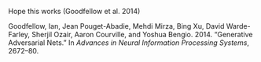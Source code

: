 Hope this works (Goodfellow et al. 2014)

<div id="refs" class="references">

<div id="ref-goodfellow2014generative">

Goodfellow, Ian, Jean Pouget-Abadie, Mehdi Mirza, Bing Xu, David
Warde-Farley, Sherjil Ozair, Aaron Courville, and Yoshua Bengio. 2014.
“Generative Adversarial Nets.” In *Advances in Neural Information
Processing Systems*, 2672–80.

</div>

</div>

